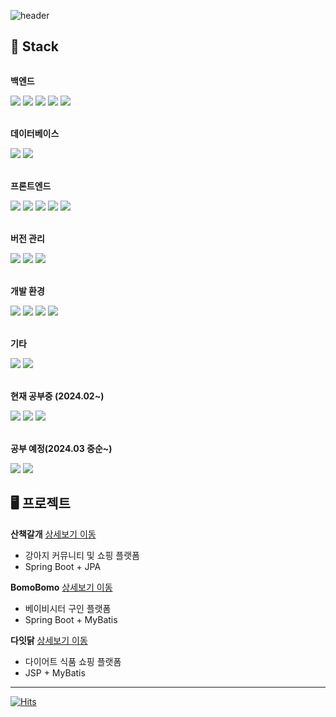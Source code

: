 ![header](https://capsule-render.vercel.app/api?type=Rounded&color=auto&height=80&section=header&text=주니어개발자%20복영헌입니다&fontSize=30)


## 🔨 Stack
<div style="display:flex; flex-direction:column; align-items:flex-start;">
    <!-- 벡엔드 -->
    <p><strong>백엔드</strong></p>
    <div>
        <img src="https://img.shields.io/badge/Java-007396?style=for-the-badge&logo=Java&logoColor=white"> 
        <img src="https://img.shields.io/badge/JSP-007396?style=for-the-badge&logo=JSP&logoColor=white"> 
        <img src="https://img.shields.io/badge/MyBatis-007396?style=for-the-badge&logo=MyBatis&logoColor=white"> 
        <img src="https://img.shields.io/badge/Spring Boot-6DB33F?style=for-the-badge&logo=spring boot&logoColor=white"> 
        <img src="https://img.shields.io/badge/JPA-6DB33F?style=for-the-badge&logo=JPA&logoColor=white">
    </div>
    <br>
    <!-- 데이타베이스 -->
    <p><strong>데이터베이스</strong></p>
    <div>
        <img src="https://img.shields.io/badge/oracle-F80000?style=for-the-badge&logo=oracle&logoColor=white"> 
        <img src="https://img.shields.io/badge/mysql-4479A1?style=for-the-badge&logo=mysql&logoColor=white"> 
    </div>
    <br>
    <!-- 프론트엔드 -->
    <p><strong>프론트엔드</strong></p>
    <div>
        <img src="https://img.shields.io/badge/html5-E34F26?style=flat-square&logo=html5&logoColor=white"> 
        <img src="https://img.shields.io/badge/css-1572B6?style=flat-square&logo=css3&logoColor=white"> 
        <img src="https://img.shields.io/badge/jquery-0769AD?style=flat-square&logo=jquery&logoColor=white">
        <img src="https://img.shields.io/badge/javascript-F7DF1E?style=flat-square&logo=javascript&logoColor=black"> 
        <img src="https://img.shields.io/badge/bootstrap-7952B3?style=flat-square&logo=bootstrap&logoColor=white">
    </div>
    <br>
  <!--버전 관리-->
    <p><strong>버전 관리</strong></p>
    <div>
        <img src="https://img.shields.io/badge/git-F05032?style=flat-square&logo=git&logoColor=white">
        <img src="https://img.shields.io/badge/github-181717?style=flat-square&logo=github&logoColor=white">
        <img src="https://img.shields.io/badge/SourceTree-0052CC?style=flat-square&logo=sourcetree&logoColor=white">
    </div>
    <br>
      <!--개발 환경-->
    <p><strong>개발 환경</strong></p>
    <div>
         <img src="https://img.shields.io/badge/IntelliJ IDEA-000000?style=flat-square&logo=intellijidea&logoColor=white">
         <img src="https://img.shields.io/badge/Visual Studio Code-007ACC?style=flat-square&logo=visualstudiocode&logoColor=white">
         <img src="https://img.shields.io/badge/Eclipse-2C2255?style=flat-square&logo=eclipseide&logoColor=white">
         <img src="https://img.shields.io/badge/DBeaver-382923?style=flat-square&logo=dbeaver&logoColor=white">
    </div>
    <br>
    <!-- 기타-->
    <p><strong>기타</strong></p>
    <div>
         <img src="https://img.shields.io/badge/JSON-7F52FF?style=flat-square&logo=JSON&logoColor=white">
         <img src="https://img.shields.io/badge/Ajax-7F52FF?style=flat-square&logo=Ajax&logoColor=white">
    </div>
    <br>
    <!-- 현재 공부중 및 공부 예 -->
    <p><strong>현재 공부중 (2024.02~)</strong></p>
    <div>
        <img src="https://img.shields.io/badge/Vue.js-4FC08D?style=flat-square&logo=Vue.js&logoColor=white">
        <img src="https://img.shields.io/badge/firebase-FFCA28?style=for-the-badge&logo=firebase&logoColor=white">
         <img src="https://img.shields.io/badge/quasar-050A14?style=flat-square&logo=quasar&logoColor=white">
    </div>
    <br>
    <p><strong>공부 예정(2024.03 중순~)</strong></p>
    <div>
         <img src="https://img.shields.io/badge/Spring Security-6DB33F?style=flat-square&logo=Spring Security&logoColor=white">
         <img src="https://img.shields.io/badge/Nuxt.js-00DC82?style=flat-square&logo=Nuxt.js&logoColor=white"> 
    </div>
</div>


## 🖥️ 프로젝트

**산책갈개**   <a href="https://github.com/bokkaa/JPA-DW" >상세보기 이동</a>
- 강아지 커뮤니티 및 쇼핑 플랫폼
- Spring Boot + JPA

**BomoBomo**  <a href="https://github.com/bokkaa/SpringBoot-BomoBomo" >상세보기 이동</a>
- 베이비시터 구인 플랫폼
- Spring Boot + MyBatis


**다잇닭**  <a href="https://github.com/bokkaa/JSP-daEatdak" >상세보기 이동</a>
- 다이어트 식품 쇼핑 플랫폼
- JSP + MyBatis

<hr>

[![Hits](https://hits.seeyoufarm.com/api/count/incr/badge.svg?url=https%3A%2F%2Fgithub.com%2Fbokkaa%2Fhit-counter&count_bg=%2379C83D&title_bg=%23555555&icon=&icon_color=%23E7E7E7&title=hits&edge_flat=false)](https://hits.seeyoufarm.com)
